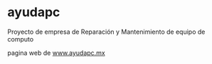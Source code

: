# ayudapc
Proyecto de empresa de Reparación y Mantenimiento de equipo de computo 

pagina web de www.ayudapc.mx
